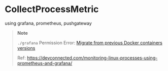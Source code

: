 # CollectProcessMetric
using grafana, prometheus, pushgateway

> **Note**
>
> `./grafana` Permission Error: [Migrate from previous Docker containers versions](https://grafana.com/docs/grafana/latest/setup-grafana/installation/docker/#migrate-from-previous-docker-containers-versions)
>
> Ref: https://devconnected.com/monitoring-linux-processes-using-prometheus-and-grafana/
